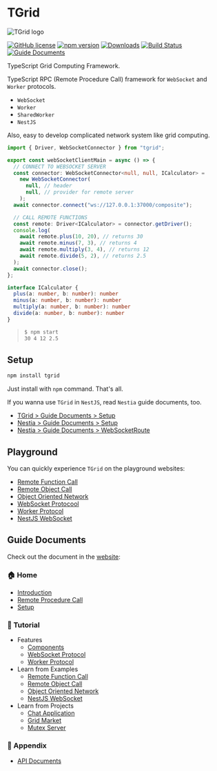 # TGrid
![TGrid logo](https://tgrid.com/logo.png)

[![GitHub license](https://img.shields.io/badge/license-MIT-blue.svg)](https://github.com/samchon/tgrid/blob/master/LICENSE)
[![npm version](https://badge.fury.io/js/tgrid.svg)](https://www.npmjs.com/package/tgrid)
[![Downloads](https://img.shields.io/npm/dm/tgrid.svg)](https://www.npmjs.com/package/tgrid)
[![Build Status](https://github.com/samchon/tgrid/workflows/build/badge.svg)](https://github.com/samchon/tgrid/actions?query=workflow%3Abuild)
[![Guide Documents](https://img.shields.io/badge/guide-documents-forestgreen)](https://tgrid.com/docs)

TypeScript Grid Computing Framework.

TypeScript RPC (Remote Procedure Call) framework for `WebSocket` and `Worker` protocols. 

  - `WebSocket`
  - `Worker`
  - `SharedWorker`
  - `NestJS`

Also, easy to develop complicated network system like grid computing.

```typescript
import { Driver, WebSocketConnector } from "tgrid";

export const webSocketClientMain = async () => {
  // CONNECT TO WEBSOCKET SERVER
  const connector: WebSocketConnector<null, null, ICalculator> =
    new WebSocketConnector(
      null, // header
      null, // provider for remote server
    );
  await connector.connect("ws://127.0.0.1:37000/composite");

  // CALL REMOTE FUNCTIONS
  const remote: Driver<ICalculator> = connector.getDriver();
  console.log(
    await remote.plus(10, 20), // returns 30
    await remote.minus(7, 3), // returns 4
    await remote.multiply(3, 4), // returns 12
    await remote.divide(5, 2), // returns 2.5
  );
  await connector.close();
};

interface ICalculator {
  plus(a: number, b: number): number
  minus(a: number, b: number): number
  multiply(a: number, b: number): number
  divide(a: number, b: number): number
}
```

> ```bash
> $ npm start
> 30 4 12 2.5
> ```




## Setup
```bash
npm install tgrid
```

Just install with `npm` command. That's all.

If you wanna use `TGrid` in `NestJS`, read `Nestia` guide documents, too.

  - [TGrid > Guide Documents > Setup](https://tgrid.com/docs/setup/)
  - [Nestia > Guide Documents > Setup](https://nestia.io/docs/setup/)
  - [Nestia > Guide Documents > WebSocketRoute](https://nestia.io/docs/core/WebSocketRoute/)




## Playground
You can quickly experience `TGrid` on the playground websites:

  - [Remote Function Call](https://stackblitz.com/~/github.com/samchon/tgrid.example.remote-function-call?file=src/client.ts&view=editor)
  - [Remote Object Call](https://stackblitz.com/~/github.com/samchon/tgrid.example.remote-object-call?file=src/client.ts&view=editor)
  - [Object Oriented Network](https://stackblitz.com/~/github.com/samchon/tgrid.example.object-oriented-network?file=src/composite.ts&view=editor)
  - [WebSocket Protocool](https://stackblitz.com/~/github.com/samchon/tgrid.example.websocket?file=src/client.ts&view=editor)
  - [Worker Protocol](https://stackblitz.com/~/github.com/samchon/tgrid.example.worker?file=src/client.ts&view=editor)
  - [NestJS WebSocket](https://stackblitz.com/~/github.com/samchon/tgrid.example.nestjs?file=src/calculate.test.ts&view=editor)


## Guide Documents
Check out the document in the [website](https://tgrid.com/docs):

### 🏠 Home
  - [Introduction](https://tgrid.com/docs)
  - [Remote Procedure Call](https://tgrid.com/docs/remote-procedure-call)
  - [Setup](https://tgrid.com/docs/setup)

### 📖 Tutorial
  - Features
    - [Components](https://tgrid.com/docs/features/components)
    - [WebSocket Protocol](https://tgrid.com/docs/features/websocket)
    - [Worker Protocol](https://tgrid.com/docs/features/worker)
  - Learn from Examples
    - [Remote Function Call](https://tgrid.com/docs/examples/remote-function-call)
    - [Remote Object Call](https://tgrid.com/docs/examples/remote-object-call)
    - [Object Oriented Network](https://tgrid.com/docs/examples/object-oriented-network)
    - [NestJS WebSocket](https://tgrid.com/docs/examples/nestjs-websocket)
  - Learn from Projects
    - [Chat Application](https://tgrid.com/docs/projects/chat)
    - [Grid Market](https://tgrid.com/docs/projects/market)
    - [Mutex Server](https://tgrid.com/docs/projects/mutex)

### 🔗 Appendix
  - [API Documents](https://tgrid.com/api)